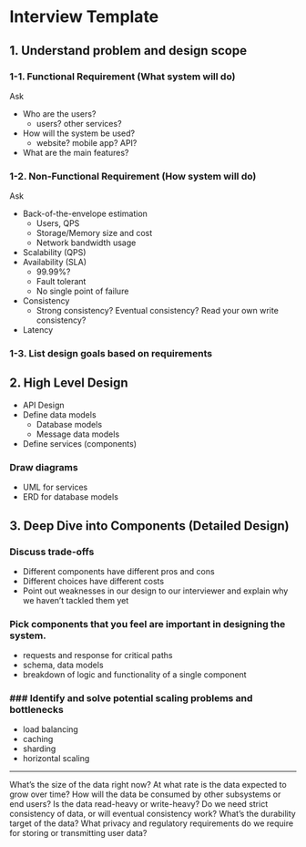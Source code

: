 # Interview Template

## 1. Understand problem and design scope

### 1-1. Functional Requirement (What system will do)

Ask
- Who are the users?
  - users? other services?
- How will the system be used?
  - website? mobile app? API?
- What are the main features?

### 1-2. Non-Functional Requirement (How system will do)

Ask
- Back-of-the-envelope estimation
  - Users, QPS
  - Storage/Memory size and cost
  - Network bandwidth usage
- Scalability (QPS)
- Availability (SLA)
  - 99.99%?
  - Fault tolerant
  - No single point of failure
- Consistency
  - Strong consistency? Eventual consistency? Read your own write consistency? 
- Latency

### 1-3. List design goals based on requirements

## 2. High Level Design

- API Design
- Define data models
  - Database models
  - Message data models
- Define services (components)

### Draw diagrams

- UML for services
- ERD for database models

## 3. Deep Dive into Components (Detailed Design)

### Discuss trade-offs
- Different components have different pros and cons
- Different choices have different costs
- Point out weaknesses in our design to our interviewer and explain why we haven’t tackled them yet

### Pick components that you feel are important in designing the system.
- requests and response for critical paths
- schema, data models
- breakdown of logic and functionality of a single component

### ### Identify and solve potential scaling problems and bottlenecks

- load balancing
- caching
- sharding
- horizontal scaling



---

What’s the size of the data right now?
At what rate is the data expected to grow over time?
How will the data be consumed by other subsystems or end users?
Is the data read-heavy or write-heavy?
Do we need strict consistency of data, or will eventual consistency work?
What’s the durability target of the data?
What privacy and regulatory requirements do we require for storing or transmitting user data?
